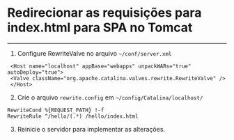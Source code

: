 # Redirecionar as requisições para index.html para SPA no Tomcat

---

1. Configure RewriteValve no arquivo `~/conf/server.xml`

` <Host name="localhost" appBase="webapps" unpackWARs="true" autoDeploy="true">`  
` <Valve className="org.apache.catalina.valves.rewrite.RewriteValve" />`  
` </Host>`

2. Crie o arquivo `rewrite.config` em `~/config/Catalina/localhost/`

`RewriteCond %{REQUEST_PATH} !-f `  
`RewriteRule ^/hello/(.*) /hello/index.html`

3. Reinicie o servidor para implementar as alterações.
